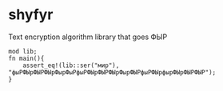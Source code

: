 # shyfyr
Text encryption algorithm library that goes ФЫР
```
mod lib;
fn main(){	
	assert_eq!(lib::ser("мир"), "фыРФЫрФЫРФЫрФырФыРфыРФЫрФЫРФЫрФырФЫРфыРФЫрфырФЫрФЫРФЫР");
}
```
